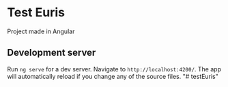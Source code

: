 # Test Euris

Project made in Angular

## Development server

Run `ng serve` for a dev server. Navigate to `http://localhost:4200/`. The app will automatically reload if you change any of the source files.
"# testEuris" 
